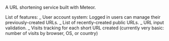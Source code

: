 A URL shortening service built with Meteor.

List of features:
_ User account system: Logged in users can manage their previously-created URLs.
_ List of recently-created public URLs.
_ URL input validation.
_ Visits tracking for each short URL created (currently very basic: number of visits by browser, OS, or country)
